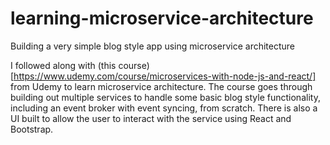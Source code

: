 # learning-microservice-architecture
Building a very simple blog style app using microservice architecture

I followed along with (this course)[https://www.udemy.com/course/microservices-with-node-js-and-react/] from Udemy to learn microservice architecture. The course goes through building out multiple services to handle some basic blog style functionality, including an event broker with event syncing, from scratch. There is also a UI built to allow the user to interact with the service using React and Bootstrap.
